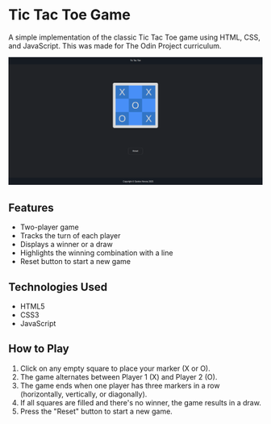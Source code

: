 # Tic Tac Toe Game

A simple implementation of the classic Tic Tac Toe game using HTML, CSS, and JavaScript.
This was made for The Odin Project curriculum.


![Tic Tac Toe Preview](images/tic-tac-toe.png "Tic Tac Toe")

## Features
- Two-player game
- Tracks the turn of each player
- Displays a winner or a draw
- Highlights the winning combination with a line
- Reset button to start a new game

## Technologies Used
- HTML5
- CSS3
- JavaScript

## How to Play
1. Click on any empty square to place your marker (X or O).
2. The game alternates between Player 1 (X) and Player 2 (O).
3. The game ends when one player has three markers in a row (horizontally, vertically, or diagonally).
4. If all squares are filled and there's no winner, the game results in a draw.
5. Press the "Reset" button to start a new game.